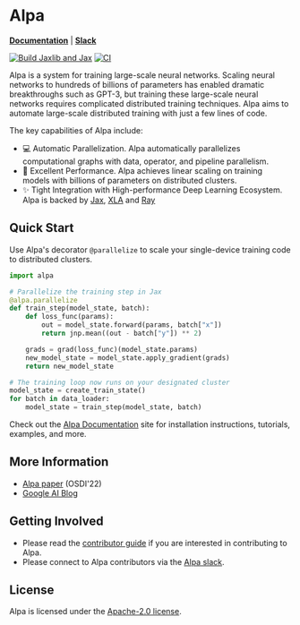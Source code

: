 # Alpa
[**Documentation**](https://alpa-projects.github.io) |
[**Slack**](https://forms.gle/YEZTCrtZD6EAVNBQ7)

[![Build Jaxlib and Jax](https://github.com/alpa-projects/alpa/actions/workflows/build_jax.yml/badge.svg)](https://github.com/alpa-projects/alpa/actions/workflows/build_jax.yml)
[![CI](https://github.com/alpa-projects/alpa/actions/workflows/ci.yml/badge.svg)](https://github.com/alpa-projects/alpa/actions/workflows/ci.yml)

Alpa is a system for training large-scale neural networks.
Scaling neural networks to hundreds of billions of parameters has enabled dramatic breakthroughs such as GPT-3, but training these large-scale neural networks requires complicated distributed training techniques.
Alpa aims to automate large-scale distributed training with just a few lines of code.

The key capabilities of Alpa include:
- 💻 Automatic Parallelization. Alpa automatically parallelizes computational graphs with data, operator, and pipeline parallelism.
- 🚀 Excellent Performance. Alpa achieves linear scaling on training models with billions of parameters on distributed clusters.
- ✨ Tight Integration with High-performance Deep Learning Ecosystem. Alpa is backed by [Jax](https://github.com/google/jax), [XLA](https://www.tensorflow.org/xla) and [Ray](https://github.com/ray-project/ray)

## Quick Start
Use Alpa's decorator ``@parallelize`` to scale your single-device training code to distributed clusters.

```python
import alpa

# Parallelize the training step in Jax
@alpa.parallelize
def train_step(model_state, batch):
    def loss_func(params):
        out = model_state.forward(params, batch["x"])
        return jnp.mean((out - batch["y"]) ** 2)

    grads = grad(loss_func)(model_state.params)
    new_model_state = model_state.apply_gradient(grads)
    return new_model_state

# The training loop now runs on your designated cluster
model_state = create_train_state()
for batch in data_loader:
    model_state = train_step(model_state, batch)
```

Check out the [Alpa Documentation](https://alpa-projects.github.io) site for installation instructions, tutorials, examples, and more.

## More Information
- [Alpa paper](https://arxiv.org/pdf/2201.12023.pdf) (OSDI'22)
- [Google AI Blog](https://ai.googleblog.com/2022/05/alpa-automated-model-parallel-deep.html)

## Getting Involved
- Please read the [contributor guide](https://alpa-projects.github.io/developer/developer_guide.html) if you are interested in contributing to Alpa. 
- Please connect to Alpa contributors via the [Alpa slack](https://forms.gle/YEZTCrtZD6EAVNBQ7).

## License
Alpa is licensed under the [Apache-2.0 license](https://github.com/alpa-projects/alpa/blob/main/LICENSE).
